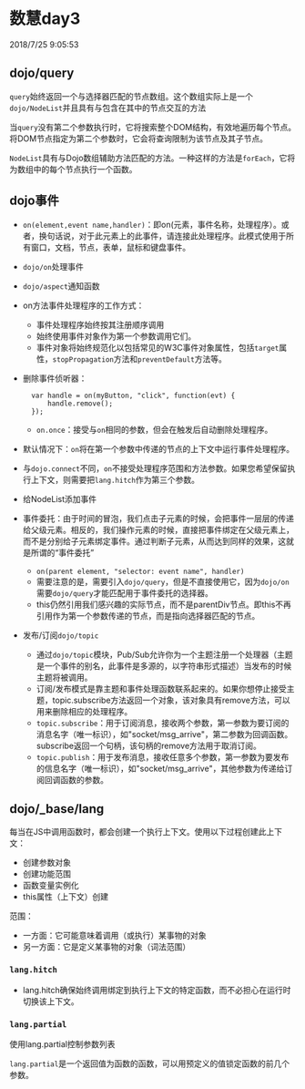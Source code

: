 # 数慧day3 #
2018/7/25 9:05:53 

## dojo/query ##
`query`始终返回一个与选择器匹配的节点数组。这个数组实际上是一个`dojo/NodeList`并且具有与包含在其中的节点交互的方法

当`query`没有第二个参数执行时，它将搜索整个DOM结构，有效地遍历每个节点。将DOM节点指定为第二个参数时，它会将查询限制为该节点及其子节点。

`NodeList`具有与Dojo数组辅助方法匹配的方法。一种这样的方法是`forEach`，它将为数组中的每个节点执行一个函数。

## dojo事件 ##
- `on(element,event name,handler)`：即on(元素，事件名称，处理程序）。或者，换句话说，对于此元素上的此事件，请连接此处理程序。此模式使用于所有窗口，文档，节点，表单，鼠标和键盘事件。
- `dojo/on`处理事件
- `dojo/aspect`通知函数
- on方法事件处理程序的工作方式：
	- 事件处理程序始终按其注册顺序调用
	- 始终使用事件对象作为第一个参数调用它们。
	- 事件对象将始终规范化以包括常见的W3C事件对象属性，包括`target`属性，`stopPropagation`方法和`preventDefault`方法等。
- 删除事件侦听器：
	
		var handle = on(myButton, "click", function(evt) {
			handle.remove();
		});
	- `on.once`：接受与`on`相同的参数，但会在触发后自动删除处理程序。
- 默认情况下：`on`将在第一个参数中传递的节点的上下文中运行事件处理程序。
- 与`dojo.connect`不同，`on`不接受处理程序范围和方法参数。如果您希望保留执行上下文，则需要把`lang.hitch`作为第三个参数。
- 给NodeList添加事件
- 事件委托：由于时间的冒泡，我们点击子元素的时候，会把事件一层层的传递给父级元素。相反的，我们操作元素的时候，直接把事件绑定在父级元素上，而不是分别给子元素绑定事件。通过判断子元素，从而达到同样的效果，这就是所谓的“事件委托”
	- `on(parent element, "selector: event name", handler)`
	- 需要注意的是，需要引入`dojo/query`，但是不直接使用它，因为`dojo/on`需要`dojo/query`才能匹配用于事件委托的选择器。
	- this仍然引用我们感兴趣的实际节点，而不是parentDiv节点。即this不再引用作为第一个参数传递的节点，而是指向选择器匹配的节点。
- 发布/订阅`dojo/topic`
	- 通过`dojo/topic`模块，Pub/Sub允许你为一个主题注册一个处理器（主题是一个事件的别名，此事件是多源的，以字符串形式描述）当发布的时候主题将被调用。
	- 订阅/发布模式是靠主题和事件处理函数联系起来的。如果你想停止接受主题，topic.subscribe方法返回一个对象，该对象具有remove方法，可以用来删除相应的处理程序。
	- `topic.subscribe`：用于订阅消息，接收两个参数，第一参数为要订阅的消息名字（唯一标识），如"socket/msg_arrive"，第二参数为回调函数。subscribe返回一个句柄，该句柄的remove方法用于取消订阅。
	- `topic.publish`：用于发布消息，接收任意多个参数，第一参数为要发布的信息名字（唯一标识），如"socket/msg_arrive"，其他参数为传递给订阅回调函数的参数。

## dojo/_base/lang ##
每当在JS中调用函数时，都会创建一个执行上下文。使用以下过程创建此上下文：

- 创建参数对象
- 创建功能范围
- 函数变量实例化
- this属性（上下文）创建

范围：

- 一方面：它可能意味着调用（或执行）某事物的对象
- 另一方面：它是定义某事物的对象（词法范围）

### `lang.hitch` ###
- lang.hitch确保始终调用绑定到执行上下文的特定函数，而不必担心在运行时切换该上下文。

### `lang.partial` ###
使用lang.partial控制参数列表

`lang.partial`是一个返回值为函数的函数，可以用预定义的值锁定函数的前几个参数。